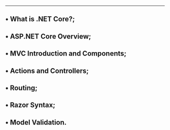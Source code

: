 -------------------------------------------------------------------------------
• What is .NET Core?;
---------------------------------------------------------------------
• ASP.NET Core Overview;
------------------------------------------------------------
• MVC Introduction and Components;
---------------------------------------------------------
• Actions and Controllers;
-----------------------------------------------------
• Routing;
--------------------------------------------
• Razor Syntax;
-------------------------------------------
• Model Validation.
---------------------------------------------
